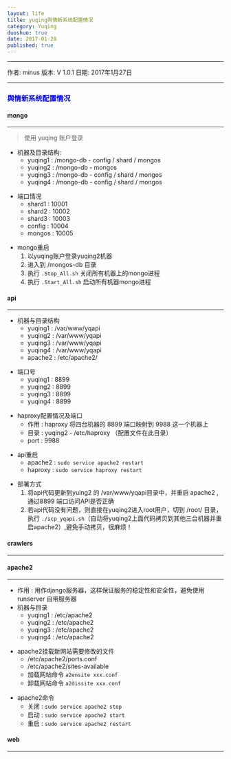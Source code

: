 ```yaml
---
layout: life
title: yuqing舆情新系统配置情况
category: Yuqing
duoshuo: true
date: 2017-01-28
published: true
---
```


*******
作者: minus
版本: V 1.0.1
日期: 2017年1月27日

<!-- more -->

*******


### <font color="blue" style="font-weight:bold">舆情新系统配置情况</font>

#### **mongo**
___
> 使用 yuqing 账户登录
>
* 机器及目录结构:
	* yuqing1 : /mongo-db  - config / shard / mongos
	* yuqing2 : /mongo-db  - mongos
	* yuqing3 : /mongo-db  - config / shard / mongos
	* yuqing4 : /mongo-db  - config / shard / mongos
>
* 端口情况
	* shard1 : 10001
	* shard2 : 10002
	* shard3 : 10003  
	* config : 10004
	* mongos : 10005
>
* mongo重启
	1. 以yuqing账户登录yuqing2机器
	2. 进入到 /mongos-db 目录
	3. 执行 ```.Stop_All.sh``` 关闭所有机器上的mongo进程
	4. 执行 ```.Start_All.sh``` 启动所有机器mongo进程
    
#### **api**
___
>
* 机器与目录结构
	* yuqing1 : /var/www/yqapi 
	* yuqing2 : /var/www/yqapi
	* yuqing3 : /var/www/yqapi
	* yuqing4 : /var/www/yqapi
	* apache2 : /etc/apache2/
>
* 端口号
	* yuqing1 : 8899
	* yuqing2 : 8899
	* yuqing3 : 8899
	* yuqing4 : 8899
>
* haproxy配置情况及端口
	* 作用 : haproxy 将四台机器的 8899 端口映射到 9988 这一个机器上	
	* 目录 : yuqing2 - /etc/haproxy （配置文件在此目录）	
	* port : 9988

>
* api重启
	* apache2 : ```sudo service apache2 restart```
	* haproxy : ```sudo service haproxy restart```
	
>
* 部署方式
	1. 将api代码更新到yuing2 的 /var/www/yqapi目录中，并重启 apache2 , 通过8899 端口访问API是否正确
	2. 若api代码没有问题，则直接在yuqing2进入root用户，切到 /root/ 目录，执行 ```./scp_yqapi.sh```（自动将yuqing2上面代码拷贝到其他三台机器并重启apache2）,避免手动拷贝，很麻烦！
	
#### **crawlers**
___

#### **apache2**
___
>
* 作用 : 用作django服务器，这样保证服务的稳定性和安全性，避免使用 runserver 自带服务器
* 机器与目录
	* yuqing1 : /etc/apache2
	* yuqing2 : /etc/apache2
	* yuqing3 : /etc/apache2
	* yuqing4 : /etc/apache2
>
* apache2挂载新网站需要修改的文件
	 * /etc/apache2/ports.conf
	 * /etc/apache2/sites-available
	 * 加载网站命令 ```a2ensite xxx.conf```
	 * 卸载网站命令 ```a2dissite xxx.conf```
>	
* apache2命令	
	* 关闭 : ```sudo service apache2 stop```	
	* 启动 : ```sudo service apache2 start```	
	* 重启 : ```sudo service apache2 restart```
	
#### **web**
___

